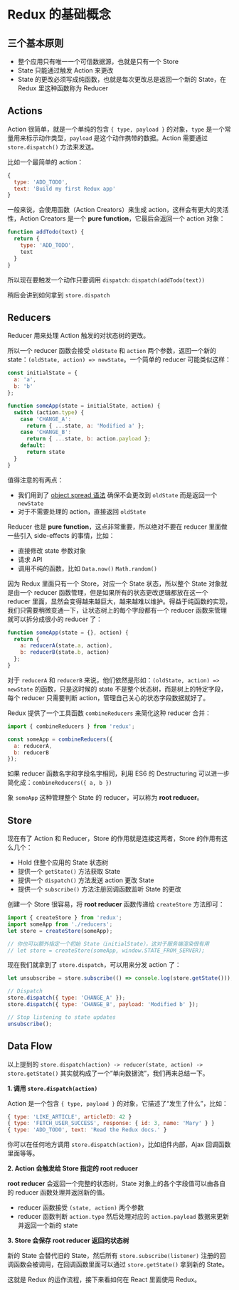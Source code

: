 # Redux 的基础概念

## 三个基本原则

- 整个应用只有唯一一个可信数据源，也就是只有一个 Store
- State 只能通过触发 Action 来更改
- State 的更改必须写成纯函数，也就是每次更改总是返回一个新的
  State，在 Redux 里这种函数称为 Reducer

## Actions

Action 很简单，就是一个单纯的包含 `{ type, payload }` 的对象，`type`
是一个常量用来标示动作类型，`payload` 是这个动作携带的数据。Action 需要通过
`store.dispatch()` 方法来发送。

比如一个最简单的 action：

```javascript
{
  type: 'ADD_TODO',
  text: 'Build my first Redux app'
}
```

一般来说，会使用函数（Action Creators）来生成
action，这样会有更大的灵活性，Action Creators 是一个 **pure
function**，它最后会返回一个 action 对象：

```javascript
function addTodo(text) {
  return {
    type: 'ADD_TODO',
    text
  }
}
```

所以现在要触发一个动作只要调用 `dispatch`: `dispatch(addTodo(text))`

稍后会讲到如何拿到 `store.dispatch`

## Reducers

Reducer 用来处理 Action 触发的对状态树的更改。

所以一个 reducer 函数会接受 `oldState` 和 `action` 两个参数，返回一个新的
state：`(oldState, action) => newState`。一个简单的 reducer 可能类似这样：

```javascript
const initialState = {
  a: 'a',
  b: 'b'
};

function someApp(state = initialState, action) {
  switch (action.type) {
    case 'CHANGE_A':
      return { ...state, a: 'Modified a' };
    case 'CHANGE_B':
      return { ...state, b: action.payload };
    default:
      return state
  }
}
```

值得注意的有两点：

- 我们用到了 [object spread 语法](https://github.com/sebmarkbage/ecmascript-rest-spread) 确保不会更改到 `oldState` 而是返回一个 `newState`
- 对于不需要处理的 action，直接返回 `oldState`

Reducer 也是 **pure function**，这点非常重要，所以绝对不要在 reducer
里面做一些引入 side-effects 的事情，比如：

- 直接修改 state 参数对象
- 请求 API
- 调用不纯的函数，比如 `Data.now()` `Math.random()`

因为 Redux 里面只有一个 Store，对应一个 State 状态，所以整个 State
对象就是由一个 reducer 函数管理，但是如果所有的状态更改逻辑都放在这一个 reducer
里面，显然会变得越来越巨大，越来越难以维护。得益于纯函数的实现，我们只需要稍微变通一下，让状态树上的每个字段都有一个
reducer 函数来管理就可以拆分成很小的 reducer 了：

```javascript
function someApp(state = {}, action) {
  return {
    a: reducerA(state.a, action),
    b: reducerB(state.b, action)
  };
}
```

对于 `reducerA` 和 `reducerB` 来说，他们依然是形如：`(oldState, action) => newState` 的函数，只是这时候的 state 不是整个状态树，而是树上的特定字段，每个 reducer 只需要判断 action，管理自己关心的状态字段数据就好了。

Redux 提供了一个工具函数 `combineReducers` 来简化这种 reducer 合并：

```javascript
import { combineReducers } from 'redux';

const someApp = combineReducers({
  a: reducerA,
  b: reducerB
});
```

如果 reducer 函数名字和字段名字相同，利用 ES6 的 Destructuring
可以进一步简化成：`combineReducers({ a, b })`

象 `someApp` 这种管理整个 State 的 reducer，可以称为 **root reducer**。

## Store

现在有了 Action 和 Reducer，Store 的作用就是连接这两者，Store
的作用有这么几个：

- Hold 住整个应用的 State 状态树
- 提供一个 `getState()` 方法获取 State
- 提供一个 `dispatch()` 方法发送 action 更改 State
- 提供一个 `subscribe()` 方法注册回调函数监听 State 的更改

创建一个 Store 很容易，将 **root reducer** 函数传递给 `createStore` 方法即可：

```javascript
import { createStore } from 'redux';
import someApp from './reducers';
let store = createStore(someApp);

// 你也可以额外指定一个初始 State（initialState），这对于服务端渲染很有用
// let store = createStore(someApp, window.STATE_FROM_SERVER);
```

现在我们就拿到了 `store.dispatch`，可以用来分发 action 了：

```javascript
let unsubscribe = store.subscribe(() => console.log(store.getState()));

// Dispatch
store.dispatch({ type: 'CHANGE_A' });
store.dispatch({ type: 'CHANGE_B', payload: 'Modified b' });

// Stop listening to state updates
unsubscribe();
```

## Data Flow

以上提到的 `store.dispatch(action) -> reducer(state, action) ->
store.getState()` 其实就构成了一个“单向数据流”，我们再来总结一下。

**1. 调用 `store.dispatch(action)`**

Action 是一个包含 `{ type, payload }` 的对象，它描述了“发生了什么”，比如：

```javascript
{ type: 'LIKE_ARTICLE', articleID: 42 }
{ type: 'FETCH_USER_SUCCESS', response: { id: 3, name: 'Mary' } }
{ type: 'ADD_TODO', text: 'Read the Redux docs.' }
```

你可以在任何地方调用 `store.dispatch(action)`，比如组件内部，Ajax
回调函数里面等等。

**2. Action 会触发给 Store 指定的 root reducer**

**root reducer** 会返回一个完整的状态树，State 对象上的各个字段值可以由各自的
reducer 函数处理并返回新的值。

- reducer 函数接受 `(state, action)` 两个参数
- reducer 函数判断 `action.type` 然后处理对应的 `action.payload` 数据来更新并返回一个新的 state

**3. Store 会保存 root reducer 返回的状态树**

新的 State 会替代旧的 State，然后所有 `store.subscribe(listener)`
注册的回调函数会被调用，在回调函数里面可以通过 `store.getState()` 拿到新的
State。

这就是 Redux 的运作流程，接下来看如何在 React 里面使用 Redux。
